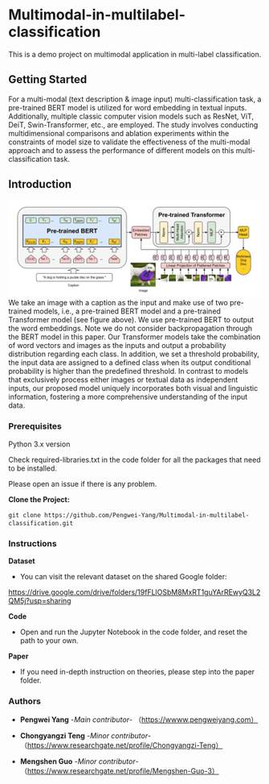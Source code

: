 # Multimodal-in-multilabel-classification
This is a demo project on multimodal application in multi-label classification.

## Getting Started
For a multi-modal (text description & image input) multi-classification task, a pre-trained BERT model is utilized for word embedding in textual inputs. Additionally, multiple classic computer vision models such as ResNet, ViT, DeiT, Swin-Transformer, etc., are employed. The study involves conducting multidimensional comparisons and ablation experiments within the constraints of model size to validate the effectiveness of the multi-modal approach and to assess the performance of different models on this multi-classification task.

## Introduction
![alt text](https://github.com/Pengwei-Yang/Multimodal-in-multilabel-classification/blob/main/image.png)
We take an image with a caption as the input and make use of two pre-trained models, i.e., a pre-trained BERT model and a pre-trained Transformer model (see figure above). We use pre-trained BERT to output the word embeddings. Note we do not consider backpropagation through the BERT model in this paper. Our Transformer models take the combination of word vectors and images as the inputs and output a probability distribution regarding each class. In addition, we set a threshold probability, the input data are assigned to a defined class when its output conditional probability is higher than the predefined threshold. In contrast to models that exclusively process either images or textual data as independent inputs, our proposed model uniquely incorporates both visual and linguistic information, fostering a more comprehensive understanding of the input data.


### Prerequisites
Python 3.x version

Check required-libraries.txt in the code folder for all the packages that need to be installed.

Please open an issue if there is any problem.

**Clone the Project:**
```
git clone https://github.com/Pengwei-Yang/Multimodal-in-multilabel-classification.git
```
### Instructions

**Dataset**

* You can visit the relevant dataset on the shared Google folder:

https://drive.google.com/drive/folders/19fFLlOSbM8MxRT1guYArREwyQ3L2QM5j?usp=sharing

**Code**

* Open and run the Jupyter Notebook in the code folder, and reset the path to your own.

**Paper**

* If you need in-depth instruction on theories, please step into the paper folder.

### Authors
* **Pengwei Yang** -*Main contributor*-
（https://wwww.pengweiyang.com）

* **Chongyangzi Teng** -*Minor contributor*- （https://www.researchgate.net/profile/Chongyangzi-Teng）
* **Mengshen Guo** -*Minor contributor*- （https://www.researchgate.net/profile/Mengshen-Guo-3）

